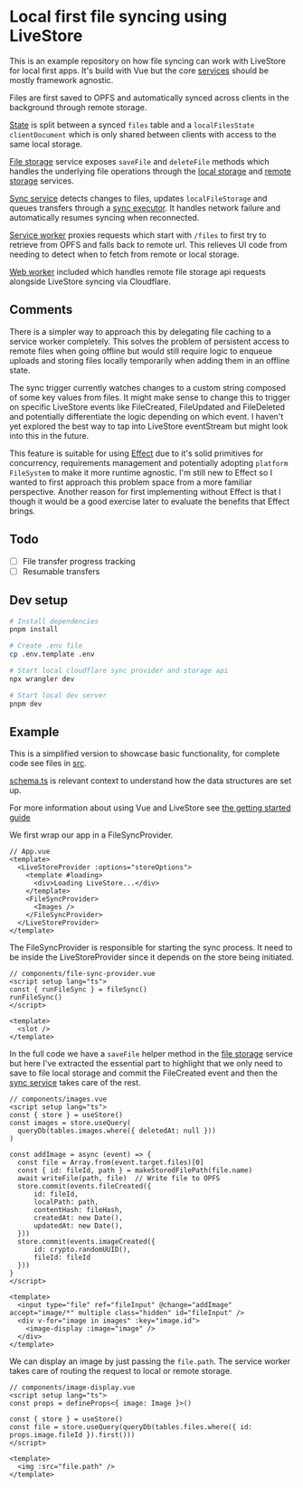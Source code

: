 # Local first file syncing using LiveStore

This is an example repository on how file syncing can work with LiveStore for local first apps. It's build with Vue but the core [services](src/services/) should be mostly framework agnostic.

Files are first saved to OPFS and automatically synced across clients in the background through remote storage.

[State](src/livestore/schema.ts) is split between a synced `files` table and a `localFilesState` `clientDocument` which is only shared between clients with access to the same local storage.

[File storage](src/services/file-storage.ts) service exposes `saveFile` and `deleteFile` methods which handles the underlying file operations through the [local storage](src/services/local-file-storage.ts) and [remote storage](src/services/remote-file-storage.ts) services.

[Sync service](src/services/file-sync.ts) detects changes to files, updates `localFileStorage` and queues transfers through a [sync executor](src/services/sync-executor.ts). It handles network failure and automatically resumes syncing when reconnected.

[Service worker](src/workers/sw.ts) proxies requests which start with `/files` to first try to retrieve from OPFS and falls back to remote url. This relieves UI code from needing to detect when to fetch from remote or local storage.

[Web worker](src/workers/cloudflare-sync.ts) included which handles remote file storage api requests alongside LiveStore syncing via Cloudflare.

## Comments

There is a simpler way to approach this by delegating file caching to a service worker completely. This solves the problem of persistent access to remote files when going offline but would still require logic to enqueue uploads and storing files locally temporarily when adding them in an offline state.

The sync trigger currently watches changes to a custom string composed of some key values from files. It might make sense to change this to trigger on specific LiveStore events like FileCreated, FileUpdated and FileDeleted and potentially differentiate the logic depending on which event. I haven't yet explored the best way to tap into LiveStore eventStream but might look into this in the future.

This feature is suitable for using [Effect](https://effect.website/) due to it's solid primitives for concurrency, requirements management and potentially adopting `platform FileSystem` to make it more runtime agnostic. I'm still new to Effect so I wanted to first approach this problem space from a more familiar perspective. Another reason for first implementing without Effect is that I though it would be a good exercise later to evaluate the benefits that Effect brings.

## Todo

- [ ] File transfer progress tracking
- [ ] Resumable transfers

## Dev setup

```bash
# Install dependencies
pnpm install

# Create .env file
cp .env.template .env

# Start local cloudflare sync provider and storage api
npx wrangler dev

# Start local dev server
pnpm dev
```

## Example

This is a simplified version to showcase basic functionality, for complete code see files in [src](/src).

[schema.ts](src/livestore/schema.ts) is relevant context to understand how the data structures are set up.

For more information about using Vue and LiveStore see [the getting started guide](https://docs.livestore.dev/getting-started/vue/)

We first wrap our app in a FileSyncProvider.

```vue
// App.vue
<template>
  <LiveStoreProvider :options="storeOptions">
    <template #loading>
      <div>Loading LiveStore...</div>
    </template>
    <FileSyncProvider>
      <Images />
    </FileSyncProvider>
  </LiveStoreProvider>
</template>
```

The FileSyncProvider is responsible for starting the sync process. It need to be inside the LiveStoreProvider since it depends on the store being initiated.

```vue
// components/file-sync-provider.vue
<script setup lang="ts">
const { runFileSync } = fileSync()
runFileSync()
</script>

<template>
  <slot />
</template>
```

In the full code we have a `saveFile` helper method in the [file storage](src/services/file-storage.ts) service but here I've extracted the essential part to highlight that we only need to save to file local storage and commit the FileCreated event and then the [sync service](src/services/file-sync.ts) takes care of the rest.

```vue
// components/images.vue
<script setup lang="ts">
const { store } = useStore()
const images = store.useQuery(
  queryDb(tables.images.where({ deletedAt: null }))
)

const addImage = async (event) => {
  const file = Array.from(event.target.files)[0]
  const { id: fileId, path } = makeStoredFilePath(file.name)
  await writeFile(path, file)  // Write file to OPFS
  store.commit(events.fileCreated({
      id: fileId,
      localPath: path,
      contentHash: fileHash,
      createdAt: new Date(),
      updatedAt: new Date(),
  }))
  store.commit(events.imageCreated({
      id: crypto.randomUUID(),
      fileId: fileId
  }))
}
</script>

<template>
  <input type="file" ref="fileInput" @change="addImage" accept="image/*" multiple class="hidden" id="fileInput" />
  <div v-for="image in images" :key="image.id">
    <image-display :image="image" />
  </div>
</template>
```

We can display an image by just passing the `file.path`. The service worker takes care of routing the request to local or remote storage.

```vue
// components/image-display.vue
<script setup lang="ts">
const props = defineProps<{ image: Image }>()

const { store } = useStore()
const file = store.useQuery(queryDb(tables.files.where({ id: props.image.fileId }).first()))
</script>

<template>
  <img :src="file.path" />
</template>
```